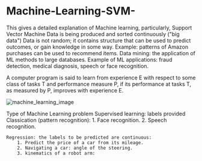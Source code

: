 # Machine-Learning-SVM-
This gives a detailed explanation of Machine learning, particularly, Support Vector Machine
Data is being produced and sorted continuously ("big data")
Data is not random; it contains structure that can be used to predict outcomes, or gain knowledge in some way.
Example: patterns of Amazon purchases can be used to  recommend items.
Data mining: the application of ML methods to large databases.
Example of ML applications: fraud detection, medical diagnosis, speech or face recognition.

A computer program is said to learn from experience E with respect to some class of tasks T and performance measure P, if its performance at tasks T, as measured by P, improves with experience E.



![machine_learning_image](https://user-images.githubusercontent.com/72225471/171360238-f099039f-3931-4f3a-8d9a-53f0001c0fa4.png)


Type of Machine Learning problem
Supervised learning: labels provided
	Classication  (pattern recognition):
		1. Face recognition.
		2. Speech recognition.
		
	Regression: the labels to be predicted are continuous:
		1. Predict the price of a car from its mileage.
		2. Navigating a car: angle of the steering.
 		3. kinematics of a robot arm:



